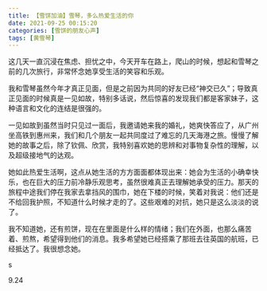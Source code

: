 ```yaml
---
title: 【雪饼加油】雪琴，多么热爱生活的你
date: 2021-09-25 00:15:20
categories: [雪饼的朋友心声]
tags: [黄雪琴]
---
```


这几天一直沉浸在焦虑、担忧之中，今天开车在路上，爬山的时候，想起和雪琴之前的几次旅行，非常怀念她享受生活的笑容和乐观。

<!-- more -->

我和雪琴虽然今年才真正见面，但是之前因为共同的好友已经“神交已久”；导致真正见面的时候真是一见如故，特别多话说，然后惊喜的发现我们都是客家妹子，这种语言和文化的连结是很强的。

一见如故到虽然当时只见过一面后，我邀请她来我的婚礼，她爽快答应了，从广州坐高铁到惠州来，我们和几个朋友一起共同度过了难忘的几天海港之旅。慢慢了解她的故事之后，除了钦佩、欣赏，我特别喜欢她的思辨和对事物复杂性的理解，以及超级接地气的达观。

她如此热爱生活啊，这点从她生活的方方面面都体现出来：她会为生活的小确幸快乐，也在巨大的压力前冷静乐观思考，虽然很难真正去理解她承受的压力。那天的旅程中途我们停在我家去拿挡风的围巾，她在下楼的时候，笑着对我说：他们还是不给回我护照，不知道什么时候才走的了。这些艰难的对抗，她只是这么淡淡的说了。

我不知道她，还有煎饼，现在在里面是什么样的情绪；我们在外面，也那么痛苦着、煎熬，希望得到他们的消息。我多希望她已经搭乘了那班去往英国的航班，已经抵达了。我很想念她。

s

9.24